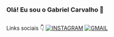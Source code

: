 ### Olá! Eu sou o Gabriel Carvalho 👋
##
Links sociais 👇
[![INSTAGRAM](https://img.shields.io/badge/Instagram-E4405F?style=for-the-badge&logo=instagram&logoColor=white)](https://www.instagram.com/gabriel_carvalho91/)
[![GMAIL](https://img.shields.io/badge/Gmail-D14836?style=for-the-badge&logo=gmail&logoColor=white)](mailto:gabrielcarvalhosantos3425@gmail.com)
